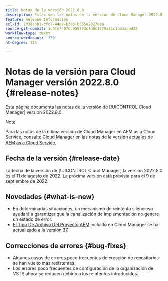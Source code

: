 ```yaml
---
title: Notas de la versión 2022.8.0
description: Estas son las notas de la versión de Cloud Manager 2022.8.0.
feature: Release Information
exl-id: 2d38abb1-cfc7-44a9-b303-b555e2827eea
source-git-commit: 1c4fe7407dc059773cfd0c1779a11c1ba1acad22
workflow-type: tm+mt
source-wordcount: '150'
ht-degree: 11%

---
```



# Notas de la versión para Cloud Manager versión 2022.8.0 {#release-notes}

Esta página documenta las notas de la versión de [!UICONTROL Cloud Manager] versión 2022.8.0.

>[!NOTE]
>
>Para las notas de la última versión de Cloud Manager en AEM as a Cloud Service, consulte [Cloud Manager en las notas de la versión actuales de AEM as a Cloud Service.](https://experienceleague.adobe.com/docs/experience-manager-cloud-service/content/implementing/using-cloud-manager/release-notes-cloud-manager/release-notes-cm-current.html)

## Fecha de la versión {#release-date}

La fecha de la versión de [!UICONTROL Cloud Manager] la versión 2022.8.0 es el 11 de agosto de 2022. La próxima versión está prevista para el 9 de septiembre de 2022.

## Novedades {#what-is-new}

* En determinadas situaciones, un mecanismo de reintento silencioso ayudará a garantizar que la canalización de implementación no genere un estado de error.
* [El Tipo De Archivo Del Proyecto AEM](https://experienceleague.adobe.com/docs/experience-manager-core-components/using/developing/archetype/overview.html?lang=es) incluido en Cloud Manager se ha actualizado a la versión 37.

## Correcciones de errores {#bug-fixes}

* Algunos casos de errores poco frecuentes de creación de repositorios se han vuelto más resistentes.
* Los errores poco frecuentes de configuración de la organización de VSTS ahora se reducen debido a los reintentos introducidos.
